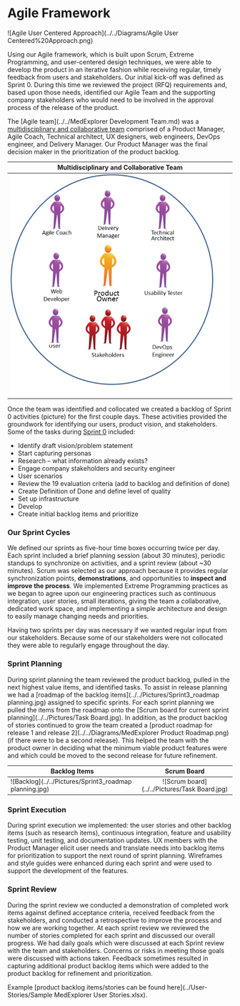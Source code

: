 # Agile Framework
![Agile User Centered Approach](../../Diagrams/Agile User Centered%20Approach.png)

Using our Agile framework, which is built upon Scrum, Extreme Programming, and user-centered design techniques, we were able to develop the product in an iterative fashion while receiving regular, timely feedback from users and stakeholders. Our initial kick-off was defined as Sprint 0. During this time we reviewed the project (RFQ) requirements and, based upon those needs, identified our Agile Team and the supporting company stakeholders who would need to be involved in the approval process of the release of the product.

The [Agile team](../../MedExplorer Development Team.md) was a [multidisciplinary and collaborative team](../../Diagrams/AgileTeam.png) comprised of a Product Manager, Agile Coach, Technical architect, UX designers, web engineers, DevOps engineer, and Delivery Manager. Our Product Manager was the final decision maker in the prioritization of the product backlog.


| Multidisciplinary and Collaborative Team |
| ------------- |
| ![Backlog](../../Diagrams/AgileTeam.png) |

Once the team was identified and collocated we created a backlog of Sprint 0 activities (picture) for the first couple days. These activities provided the groundwork for identifying our users, product vision, and stakeholders. Some of the tasks during [Sprint 0](../../Pictures/Sprint0activities.jpg) included:

* Identify draft vision/problem statement
* Start capturing personas
* Research – what information already exists?
* Engage company stakeholders and security engineer
* User scenarios
* Review the  19 evaluation criteria (add to backlog and definition of done)
* Create Definition of Done and define level of quality
* Set up infrastructure
* Develop 
* Create initial backlog items and prioritize

### Our Sprint Cycles
We defined our sprints as five-hour time boxes occurring twice per day. Each sprint included a brief planning session (about 30 minutes), periodic standups to synchronize on activities, and a sprint review (about ~30 minutes). Scrum was selected as our approach because it provides regular synchronization points, __demonstrations__, and opportunities to __inspect and improve the process__. We implemented Extreme Programming practices as we began to agree upon our engineering practices such as continuous integration, user stories, small iterations, giving the team a collaborative, dedicated work space, and implementing a simple architecture and design to easily manage changing needs and priorities.

Having two sprints per day was necessary if we wanted regular input from our stakeholders. Because some of our stakeholders were not collocated they were able to regularly engage throughout the day. 

### Sprint Planning
During sprint planning the team reviewed the product backlog, pulled in the next highest value items, and identified tasks. To assist in release planning we had a [roadmap of the backlog items](../../Pictures/Sprint3_roadmap planning.jpg) assigned to specific sprints. For each sprint planning we pulled the items from the roadmap onto the [Scrum board for current sprint planning](../../Pictures/Task Board.jpg). In addition, as the product backlog of stories continued to grow the team created a [product roadmap for release 1 and release 2](../../Diagrams/MedExplorer Product Roadmap.png) (if there were to be a second release). This helped the team with the product owner in deciding what the minimum viable product features were and which could be moved to the second release for future refinement. 

| Backlog Items | Scrum Board |
| ------------- |:-----------:|
| ![Backlog](../../Pictures/Sprint3_roadmap planning.jpg) | ![Scrum board](../../Pictures/Task Board.jpg) | 

### Sprint Execution
During sprint execution we implemented: the user stories and other backlog items (such as research items), continuous integration, feature and usability testing, unit testing, and documentation updates. UX members with the Product Manager elicit user needs and translate needs into backlog items for prioritization to support the next round of sprint planning. Wireframes and style guides were enhanced during each sprint and were used to support the development of the features. 

### Sprint Review
During the sprint review we conducted a demonstration of completed work items against defined acceptance criteria, received feedback from the stakeholders, and conducted a retrospective to improve the process and how we are working together. At each sprint review we reviewed the number of stories completed for each sprint and discussed our overall progress. We had daily goals which were discussed at each Sprint review with the team and stakeholders. Concerns or risks in meeting those goals were discussed with actions taken. Feedback sometimes resulted in capturing additional product backlog items which were added to the product backlog for refinement and prioritization.

Example [product backlog items/stories can be found here](../User-Stories/Sample MedExplorer User Stories.xlsx).

